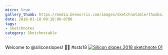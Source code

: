 ```yaml
---
micro: true
gallery_thumb: https://media.bennorris.com/images/sketchnotable/thumbs/silicon-slopes-2018-sketchnote-01.jpg
date: 2018-01-18 09:28:00-0700
tags:
- sketchnotes
category: Sketchnotable
---
```


Welcome to @siliconslopes! ✍🏼 #ssts18 [![Silicon slopes 2018 sketchnote 01](https://media.bennorris.com/images/sketchnotable/silicon-slopes-2018/silicon-slopes-2018-sketchnote-01.jpg)](https://media.bennorris.com/images/sketchnotable/silicon-slopes-2018/silicon-slopes-2018-sketchnote-01.jpg)
